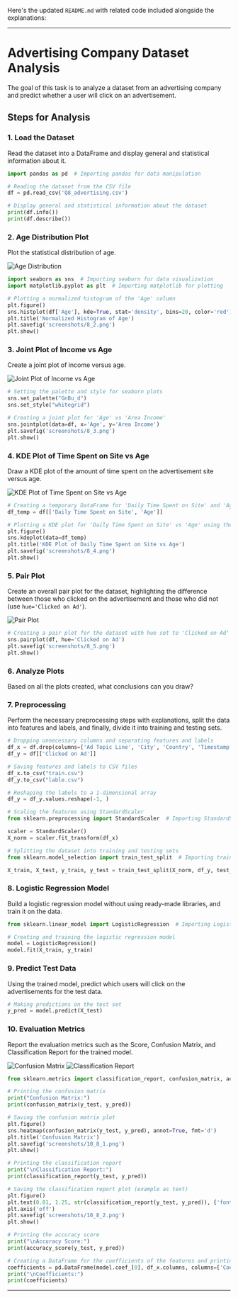 Here's the updated `README.md` with related code included alongside the explanations:

---

# Advertising Company Dataset Analysis

The goal of this task is to analyze a dataset from an advertising company and predict whether a user will click on an advertisement.

## Steps for Analysis

### 1. Load the Dataset
Read the dataset into a DataFrame and display general and statistical information about it.

```python
import pandas as pd  # Importing pandas for data manipulation

# Reading the dataset from the CSV file
df = pd.read_csv('Q8_advertising.csv')

# Display general and statistical information about the dataset
print(df.info())
print(df.describe())
```

### 2. Age Distribution Plot
Plot the statistical distribution of age.

![Age Distribution](screenshots/8_2.png)

```python
import seaborn as sns  # Importing seaborn for data visualization
import matplotlib.pyplot as plt  # Importing matplotlib for plotting

# Plotting a normalized histogram of the 'Age' column
plt.figure()
sns.histplot(df['Age'], kde=True, stat='density', bins=20, color='red')
plt.title('Normalized Histogram of Age')
plt.savefig('screenshots/8_2.png')
plt.show()
```

### 3. Joint Plot of Income vs Age
Create a joint plot of income versus age.

![Joint Plot of Income vs Age](screenshots/8_3.png)

```python
# Setting the palette and style for seaborn plots
sns.set_palette("GnBu_d")
sns.set_style("whitegrid")

# Creating a joint plot for 'Age' vs 'Area Income'
sns.jointplot(data=df, x='Age', y='Area Income')
plt.savefig('screenshots/8_3.png')
plt.show()
```

### 4. KDE Plot of Time Spent on Site vs Age
Draw a KDE plot of the amount of time spent on the advertisement site versus age.

![KDE Plot of Time Spent on Site vs Age](screenshots/8_4.png)

```python
# Creating a temporary DataFrame for 'Daily Time Spent on Site' and 'Age'
df_temp = df[['Daily Time Spent on Site', 'Age']]

# Plotting a KDE plot for 'Daily Time Spent on Site' vs 'Age' using the temporary DataFrame
plt.figure()
sns.kdeplot(data=df_temp)
plt.title('KDE Plot of Daily Time Spent on Site vs Age')
plt.savefig('screenshots/8_4.png')
plt.show()
```

### 5. Pair Plot
Create an overall pair plot for the dataset, highlighting the difference between those who clicked on the advertisement and those who did not (use `hue='Clicked on Ad'`).

![Pair Plot](screenshots/8_5.png)

```python
# Creating a pair plot for the dataset with hue set to 'Clicked on Ad'
sns.pairplot(df, hue='Clicked on Ad')
plt.savefig('screenshots/8_5.png')
plt.show()
```

### 6. Analyze Plots
Based on all the plots created, what conclusions can you draw?

### 7. Preprocessing
Perform the necessary preprocessing steps with explanations, split the data into features and labels, and finally, divide it into training and testing sets.

```python
# Dropping unnecessary columns and separating features and labels
df_x = df.drop(columns=['Ad Topic Line', 'City', 'Country', 'Timestamp', 'Clicked on Ad'])
df_y = df[['Clicked on Ad']]

# Saving features and labels to CSV files
df_x.to_csv("train.csv")
df_y.to_csv("lable.csv")

# Reshaping the labels to a 1-dimensional array
df_y = df_y.values.reshape(-1, )

# Scaling the features using StandardScaler
from sklearn.preprocessing import StandardScaler  # Importing StandardScaler for feature scaling

scaler = StandardScaler()
X_norm = scaler.fit_transform(df_x)

# Splitting the dataset into training and testing sets
from sklearn.model_selection import train_test_split  # Importing train_test_split for splitting the dataset

X_train, X_test, y_train, y_test = train_test_split(X_norm, df_y, test_size=0.3, random_state=101)
```

### 8. Logistic Regression Model
Build a logistic regression model without using ready-made libraries, and train it on the data.

```python
from sklearn.linear_model import LogisticRegression  # Importing LogisticRegression for building the model

# Creating and training the logistic regression model
model = LogisticRegression()
model.fit(X_train, y_train)
```

### 9. Predict Test Data
Using the trained model, predict which users will click on the advertisements for the test data.

```python
# Making predictions on the test set
y_pred = model.predict(X_test)
```

### 10. Evaluation Metrics
Report the evaluation metrics such as the Score, Confusion Matrix, and Classification Report for the trained model.

![Confusion Matrix](screenshots/8_10_1.png)
![Classification Report](screenshots/8_10_2.png)

```python
from sklearn.metrics import classification_report, confusion_matrix, accuracy_score  # Importing metrics for evaluation

# Printing the confusion matrix
print("Confusion Matrix:")
print(confusion_matrix(y_test, y_pred))

# Saving the confusion matrix plot
plt.figure()
sns.heatmap(confusion_matrix(y_test, y_pred), annot=True, fmt='d')
plt.title('Confusion Matrix')
plt.savefig('screenshots/10_8_1.png')
plt.show()

# Printing the classification report
print("\nClassification Report:")
print(classification_report(y_test, y_pred))

# Saving the classification report plot (example as text)
plt.figure()
plt.text(0.01, 1.25, str(classification_report(y_test, y_pred)), {'fontsize': 10}, fontproperties='monospace') 
plt.axis('off')
plt.savefig('screenshots/10_8_2.png')
plt.show()

# Printing the accuracy score
print("\nAccuracy Score:")
print(accuracy_score(y_test, y_pred))

# Creating a DataFrame for the coefficients of the features and printing it
coefficients = pd.DataFrame(model.coef_[0], df_x.columns, columns=['Coefficient'])
print("\nCoefficients:")
print(coefficients)
```

---
